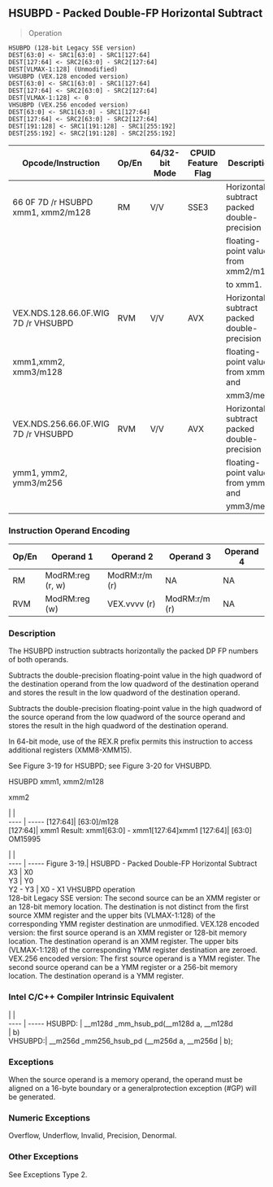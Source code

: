## HSUBPD - Packed Double-FP Horizontal Subtract

> Operation

``` slim
HSUBPD (128-bit Legacy SSE version)
DEST[63:0] <- SRC1[63:0] - SRC1[127:64]
DEST[127:64] <- SRC2[63:0] - SRC2[127:64]
DEST[VLMAX-1:128] (Unmodified)
VHSUBPD (VEX.128 encoded version)
DEST[63:0] <- SRC1[63:0] - SRC1[127:64]
DEST[127:64] <- SRC2[63:0] - SRC2[127:64]
DEST[VLMAX-1:128] <- 0
VHSUBPD (VEX.256 encoded version)
DEST[63:0] <- SRC1[63:0] - SRC1[127:64]
DEST[127:64] <- SRC2[63:0] - SRC2[127:64]
DEST[191:128] <- SRC1[191:128] - SRC1[255:192]
DEST[255:192] <- SRC2[191:128] - SRC2[255:192]

```

 Opcode/Instruction                 | Op/En| 64/32-bit Mode| CPUID Feature Flag| Description                                
 ---  | --- | --- | --- | ---
 66 0F 7D /r HSUBPD xmm1, xmm2/m128 | RM   | V/V           | SSE3              | Horizontal subtract packed double-precision
                                    |      |               |                   | floating-point values from xmm2/m128       
                                    |      |               |                   | to xmm1.                                   
 VEX.NDS.128.66.0F.WIG 7D /r VHSUBPD| RVM  | V/V           | AVX               | Horizontal subtract packed double-precision
 xmm1,xmm2, xmm3/m128               |      |               |                   | floating-point values from xmm2 and        
                                    |      |               |                   | xmm3/mem.                                  
 VEX.NDS.256.66.0F.WIG 7D /r VHSUBPD| RVM  | V/V           | AVX               | Horizontal subtract packed double-precision
 ymm1, ymm2, ymm3/m256              |      |               |                   | floating-point values from ymm2 and        
                                    |      |               |                   | ymm3/mem.                                  

### Instruction Operand Encoding
 Op/En| Operand 1       | Operand 2    | Operand 3    | Operand 4
 ---  | --- | --- | --- | ---
 RM   | ModRM:reg (r, w)| ModRM:r/m (r)| NA           | NA       
 RVM  | ModRM:reg (w)   | VEX.vvvv (r) | ModRM:r/m (r)| NA       

### Description
The HSUBPD instruction subtracts horizontally the packed DP FP numbers of both
operands.

Subtracts the double-precision floating-point value in the high quadword of
the destination operand from the low quadword of the destination operand and
stores the result in the low quadword of the destination operand.

Subtracts the double-precision floating-point value in the high quadword of
the source operand from the low quadword of the source operand and stores the
result in the high quadword of the destination operand.

In 64-bit mode, use of the REX.R prefix permits this instruction to access additional
registers (XMM8-XMM15).

See Figure 3-19 for HSUBPD; see Figure 3-20 for VHSUBPD.

HSUBPD xmm1, xmm2/m128

xmm2

   | |  
---- | -----
 [127:64]| [63:0]/m128                               
 [127:64]| xmm1 Result: xmm1[63:0] - xmm1[127:64]xmm1
 [127:64]| [63:0]                                    
OM15995

   | |  
---- | -----
 Figure 3-19.| HSUBPD - Packed Double-FP Horizontal Subtract
 X3          | X0                                         
 Y3          | Y0                                         
 Y2 - Y3     | X0 - X1 VHSUBPD operation                  
128-bit Legacy SSE version: The second source can be an XMM register or an 128-bit
memory location. The destination is not distinct from the first source XMM register
and the upper bits (VLMAX-1:128) of the corresponding YMM register destination
are unmodified. VEX.128 encoded version: the first source operand is an XMM
register or 128-bit memory location. The destination operand is an XMM register.
The upper bits (VLMAX-1:128) of the corresponding YMM register destination are
zeroed. VEX.256 encoded version: The first source operand is a YMM register.
The second source operand can be a YMM register or a 256-bit memory location.
The destination operand is a YMM register.



### Intel C/C++ Compiler Intrinsic Equivalent
   | |  
---- | -----
 HSUBPD: | __m128d _mm_hsub_pd(__m128d a, __m128d    
         | b)                                        
 VHSUBPD:| __m256d _mm256_hsub_pd (__m256d a, __m256d
         | b);                                       

### Exceptions
When the source operand is a memory operand, the operand must be aligned on
a 16-byte boundary or a generalprotection exception (#GP) will be generated.


### Numeric Exceptions
Overflow, Underflow, Invalid, Precision, Denormal.


### Other Exceptions
See Exceptions Type 2.
